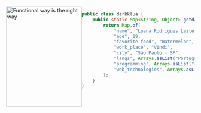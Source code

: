 <div style="display: flex; justify-content: space-around; align-items: flex-start; margin-top: 20px; margin-bottom: 20px;">
  <div>
    <img src="https://github.com/darkklua/darkklua/assets/142851535/fe54fa92-d358-42b7-9fd8-696484dec304"
         alt="Functional way is the right way"
         height="270px"
         width="46%"
         style="margin-right: 100px; width: 100%;"
         align="left" />
  </div>

<div style="width: 60%;">
     
```java
public class darkklua {
    public static Map<String, Object> getdarkklua() {
        return Map.of(
            "name", "Luana Rodrigues Leite",
            "age", 19,
            "favorite food", "Watermelon",
            "work_place", "Vindi",
            "city", "São Paulo - SP",
            "langs", Arrays.asList("Portuguese", "English"),
            "programming", Arrays.asList("Javascript", "Java"),
            "web_technologies", Arrays.asList("HTML5", "CSS3")
        );
    }
}
```

</div>
</div>

<br/> <br/>

     

